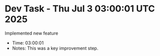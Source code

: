 # Dev Task - Thu Jul  3 03:00:01 UTC 2025
Implemented new feature
- Time: 03:00:01
- Notes: This was a key improvement step.
